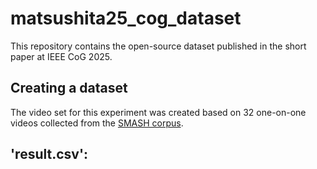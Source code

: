 # matsushita25_cog_dataset
This repository contains the open-source dataset published in the short paper at IEEE CoG 2025.

## Creating a dataset
The video set for this experiment was created based on 32 one-on-one videos collected from the [SMASH corpus](https://ss-takashi.sakura.ne.jp/corpus/smash/).

## 'result.csv':
